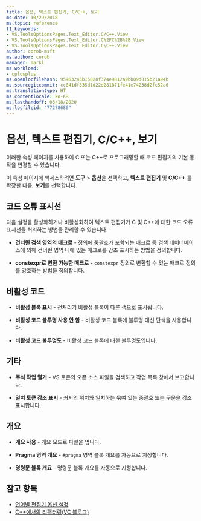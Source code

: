 ```yaml
---
title: 옵션, 텍스트 편집기, C/C++, 보기
ms.date: 10/29/2018
ms.topic: reference
f1_keywords:
- VS.ToolsOptionsPages.Text_Editor.C/C++.View
- VS.ToolsOptionsPages.Text_Editor.C%2FC%2B%2B.View
- VS.ToolsOptionsPages.Text_Editor.C\C++.View
author: corob-msft
ms.author: corob
manager: markl
ms.workload:
- cplusplus
ms.openlocfilehash: 95963245b15828f374e9812a9bb09d015b21a94b
ms.sourcegitcommit: cc841df335d1d22d281871fe41e74238d2fc52a6
ms.translationtype: HT
ms.contentlocale: ko-KR
ms.lasthandoff: 03/18/2020
ms.locfileid: "77278686"
---
```

# <a name="options-text-editor-cc-view"></a>옵션, 텍스트 편집기, C/C++, 보기

이러한 속성 페이지를 사용하여 C 또는 C++로 프로그래밍할 때 코드 편집기의 기본 동작을 변경할 수 있습니다.

이 속성 페이지에 액세스하려면 **도구** > **옵션**을 선택하고, **텍스트 편집기** 및 **C/C++** 를 확장한 다음, **보기**를 선택합니다.

## <a name="code-squiggles"></a>코드 오류 표시선

다음 설정을 활성화하거나 비활성화하여 텍스트 편집기가 C 및 C++에 대한 코드 오류 표시선을 처리하는 방법을 관리할 수 있습니다.

- **건너뛴 검색 영역의 매크로** - 정의에 중괄호가 포함되는 매크로 등 검색 데이터베이스에 의해 건너뛴 영역 내에 있는 매크로를 강조 표시하는 방법을 정의합니다.

- **constexpr로 변환 가능한 매크로** - `constexpr` 정의로 변환할 수 있는 매크로 정의를 강조하는 방법을 정의합니다.

## <a name="inactive-code"></a>비활성 코드

- **비활성 블록 표시** - 전처리기 비활성 블록이 다른 색으로 표시됩니다.

- **비활성 코드 불투명 사용 안 함** - 비활성 코드 블록에 불투명 대신 단색을 사용합니다.

- **비활성 코드 불투명도** - 비활성 코드 블록에 대한 불투명도입니다.

## <a name="miscellaneous"></a>기타

- **주석 작업 열거** - VS 토큰의 오픈 소스 파일을 검색하고 작업 목록 창에서 보고합니다.

- **일치 토큰 강조 표시** - 커서의 위치와 일치하는 묶여 있는 중괄호 또는 구문을 강조 표시합니다.

## <a name="outlining"></a>개요

- **개요 사용** - 개요 모드로 파일을 엽니다.

- **Pragma 영역 개요** - `#pragma` 영역 블록 개요를 자동으로 지정합니다.

- **명령문 블록 개요** - 명령문 블록 개요를 자동으로 지정합니다.

## <a name="see-also"></a>참고 항목

- [언어별 편집기 옵션 설정](../../ide/reference/setting-language-specific-editor-options.md)
- [C++에서의 리팩터링(VC 블로그)](https://devblogs.microsoft.com/cppblog/all-about-c-refactoring-in-visual-studio-2015-preview/)
